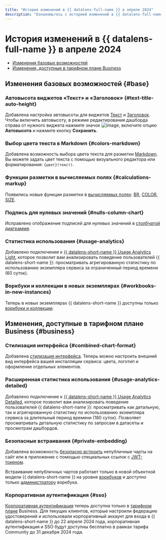 ```yaml
---
title: "История изменений в {{ datalens-full-name }} в апреле 2024"
description: "Ознакомьтесь с историей изменений в {{ datalens-full-name }} за апрель 2024."
---
```


# История изменений в {{ datalens-full-name }} в апреле 2024


* [Изменения базовых возможностей](#base)
* [Изменения, доступные в тарифном плане Business](#business)

## Изменения базовых возможностей {#base}


### Автовысота виджетов «Текст» и «Заголовок» {#text-title-auto-height}

Добавлена настройка автовысоты для виджетов [Текст](../dashboard/widget.md#text) и [Заголовок](../dashboard/widget.md#title). Чтобы включить автовысоту, в режиме редактирования дашборда справа от нужного виджета нажмите значок ![image](../../_assets/console-icons/gear.svg), включите опцию **Автовысота** и нажмите кнопку **Сохранить**.

### Выбор цвета текста в Markdown {#colors-markdown}

Добавлена возможность выбора цвета текста для разметки [Markdown](../dashboard/markdown.md#text-color). Вы можете задать цвет текста с помощью визуального редактора или форматирования: `{цвет}(текст)`.

### Функции разметки в вычисляемых полях {#calculations-markup}

Появились новые функции разметки в [вычисляемых полях](../concepts/calculations/index.md): [BR](../function-ref/BR.md), [COLOR](../function-ref/COLOR.md), [SIZE](../function-ref/SIZE.md).


### Подпись для нулевых значений {#nulls-column-chart}

Исправлено отображение подписей для нулевых значений в [столбчатой диаграмме](../visualization-ref/column-chart.md).


### Статистика использования {#usage-analytics}

Добавлено подключение к [{{ datalens-short-name }} Usage Analytics Light](../operations/connection/create-usage-tracking.md), которое позволит вам анализировать поведение пользователей {{ datalens-short-name }}: просматривать агрегированную статистику по использованию экземпляра сервиса за ограниченный период времени (60 суток).

### Воркбуки и коллекции в новых экземплярах {#workbooks-in-new-instances}

Теперь в новых экземплярах {{ datalens-short-name }} доступны только [воркбуки и коллекции](../workbooks-collections/index.md#enable-workbooks).

## Изменения, доступные в тарифном плане Business {#business}

### Стилизация интерфейса {#combined-chart-format}

Добавлена [стилизация интерфейса](../settings/ui-customization.md). Теперь можно настроить внешний вид интерфейса вашей инсталляции сервиса: цвета, логотип и оформление отдельных элементов.

### Расширенная статистика использования {#usage-analytics-detailed}

Добавлено подключение к [{{ datalens-short-name }} Usage Analytics Detailed](../operations/connection/create-usage-tracking.md), которое позволит вам анализировать поведение пользователей {{ datalens-short-name }}: просматривать как детальную, так и агрегированную статистику по использованию экземпляра сервиса за длительный период времени (180 суток). Позволяет просматривать детальную статистику по запросам в датасеты и просмотрам дашбордов.

### Безопасные встраивания {#private-embedding}

Добавлена возможность [безопасно встроить](../dashboard/embedded-objects.md#private-embedding) непубличные чарты на сайт или в приложение с помощью специальных ссылок с [JWT-токеном](https://ru.wikipedia.org/wiki/JSON_Web_Token).

Встраивание непубличных чартов работает только в новой объектной модели {{ datalens-short-name }} на уровне [воркбуков](../workbooks-collections/index.md) и доступно только [администратору](../security/roles.md#workbooks-admin) воркбука.

### Корпоративная аутентификация {#sso}

[Корпоративная аутентификация](../security/add-new-user.md#federated-user) теперь доступна только в [тарифном плане](../pricing.md#service-plans) Business. Для текущих клиентов, которые настроили федерацию удостоверений и использовали корпоративный аккаунт для входа в {{ datalens-short-name }} до 22 апреля 2024 года, корпоративная аутентификация и SSO будут доступны бесплатно в рамках тарифа Community до 31 декабря 2024 года.

